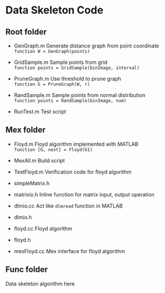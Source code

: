 Data Skeleton Code
==================

Root folder 
-----------
* GenGraph.m       Generate distance graph from point coordinate  
`function W = GenGraph(points)`

* GridSample.m     Sample points from grid  
`function points = GridSample(binImage, interval)`

* PruneGraph.m     Use threshold to prune graph  
`function G = PruneGraph(W, r)`

* RandSample.m     Sample points from normal distribution  
`function points = RandSample(binImage, num)`

* RunTest.m        Test script

Mex folder
----------
* Floyd.m          Floyd algorithm implemented with MATLAB  
`function [G, next] = Floyd(G1)`

* MexAll.m         Build script

* TestFloyd.m      Verification code for floyd algorithm

* simpleMatrix.h   
* matrixio.h       Inline function for matrix input, output operation
* dlmio.cc         Act like `dlmread` function in MATLAB
* dlmio.h          
* floyd.cc         Floyd algorithm
* floyd.h
* mexFloyd.cc      Mex interface for floyd algorithm

Func folder
-----------
Data skeleton algorithm here